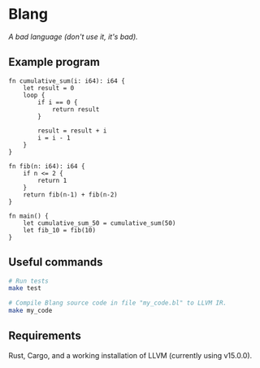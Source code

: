 # Blang

_A bad language (don't use it, it's bad)._

## Example program

```
fn cumulative_sum(i: i64): i64 {
    let result = 0
    loop {
        if i == 0 {
            return result
        }

        result = result + i
        i = i - 1
    }
}

fn fib(n: i64): i64 {
    if n <= 2 {
        return 1
    }
    return fib(n-1) + fib(n-2)
}

fn main() {
    let cumulative_sum_50 = cumulative_sum(50)
    let fib_10 = fib(10)
}
```

## Useful commands

```bash
# Run tests
make test

# Compile Blang source code in file "my_code.bl" to LLVM IR.
make my_code
```

## Requirements

Rust, Cargo, and a working installation of LLVM (currently using v15.0.0).
